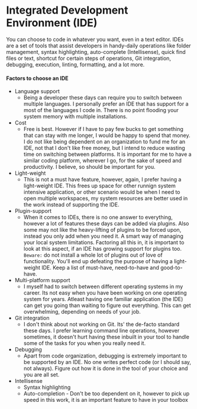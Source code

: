 # Integrated Development Environment \(IDE\)

You can choose to code in whatever you want, even in a text editor. IDEs are a set of tools that assist developers in handy-daily operations like folder management, syntax highlighting, auto-complete \(Intellisense\), quick find files or text, shortcut for certain steps of operations, Git integration, debugging, execution, linting, formatting, and a lot more.

#### Factors to choose an IDE

* Language support
  * Being a developer these days can require you to switch between multiple languages. I personally prefer an IDE that has support for a most of the languages I code in. There is no point flooding your system memory with multiple installations.
* Cost
  * Free is best. However if I have to pay few bucks to get something that can stay with me longer, I would be happy to spend that money. I do not like being dependent on an organization to fund me for an IDE, not that I don't like free money, but I intend to reduce wasting time on switching between platforms. It is important for me to have a similar coding platform, wherever I go, for the sake of speed and productivity. I believe, so should be important for you.
* Light-weight
  * This is not a must have feature, however, again, I prefer having a light-weight IDE. This frees up space for other runnign system intensive application, or other scenario would be when I need to open multiple workspaces, my system resources are better used in the work instead of supporting the IDE.
* Plugin-support
  * When it comes to IDEs, there is no one answer to everything, however a lot of features these days can be added via plugins. Also some may not like the heavy-lifting of plugins to be forced upon, instead you only add when you need it. A smart way of managing your local system limitations. Factoring all this in, it is important to look at this aspect, if an IDE has growing support for plugins too. `Beware:` do not install a whole lot of plugins out of love of functionality. You'll end up defeating the purpose of having a light-weight IDE. Keep a list of must-have, need-to-have and good-to-have.
* Multi-platform support
  * I myself had to switch between different operating systems in my career. Its not easy when you have been working on one operating system for years. Atleast having one familiar application \(the IDE\) can get you going than waiting to figure out everything. This can get overwhelming, depending on needs of your job.
* Git integration
  * I don't think about not working on Git. Its' the de-facto standard these days. I prefer learning command line operations, however sometimes, it doesn't hurt having these inbuilt in your tool to handle some of the tasks for you when you really need it.
* Debugging
  * Apart from code organization, debugging is extremely important to be supported by an IDE. No one writes perfect code \(or I should say, not always\). Figure out how it is done in the tool of your choice and you are all set.
* Intellisense
  * Syntax highlighting
  * Auto-completion - Don't be too dependent on it, however to pick up speed in this work, it is an important feature to have in your toolbox



